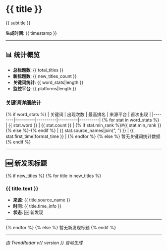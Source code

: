 # {{ title }}

{{ subtitle }}

**生成时间**: {{ timestamp }}

---

## 📊 统计概览

- **总标题数**: {{ total_titles }}
- **新标题数**: {{ new_titles_count }}
- **关键词统计**: {{ word_stats|length }}
- **监控平台**: {{ platforms|length }}

### 关键词详细统计

{% if word_stats %}
| 关键词 | 出现次数 | 最高排名 | 来源平台 | 首次出现 |
|--------|----------|----------|----------|----------|
{% for stat in word_stats %}
| {{ stat.word }} | {{ stat.count }} | {% if stat.min_rank %}#{{ stat.min_rank }}{% else %}-{% endif %} | {{ stat.source_names|join(", ") }} | {{ stat.first_time|format_time }} |
{% endfor %}
{% else %}
暂无关键词统计数据
{% endif %}

---

## 🆕 新发现标题

{% if new_titles %}
{% for title in new_titles %}
### {{ title.text }}
- **来源**: {{ title.source_name }}
- **时间**: {{ title.time_info }}
- **状态**: 🆕 新发现

---
{% endfor %}
{% else %}
暂无新发现标题
{% endif %}

---

*由 TrendRadar v{{ version }} 自动生成*